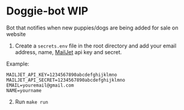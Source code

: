 # Doggie-bot WIP
Bot that notifies when new puppies/dogs are being added for sale on website

1. Create a `secrets.env` file in the root directory and add your email address, name, [MailJet](https://www.mailjet.com/) api key and secret.

Example:
```
MAILJET_API_KEY=1234567890abcdefghijklmno
MAILJET_API_SECRET=1234567890abcdefghijklmno
EMAIL=youremail@gmail.com
NAME=yourname
```
2. Run `make run`
